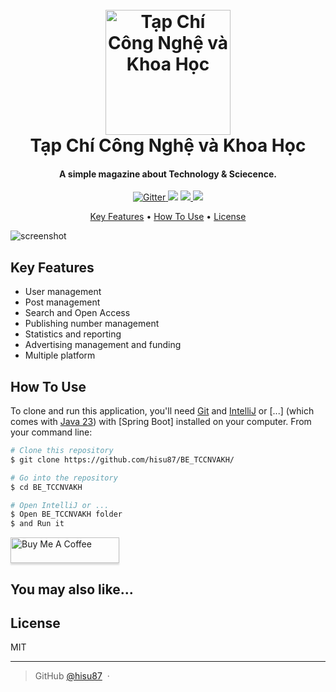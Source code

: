 
<h1 align="center">
  <br>
  <a href="http://www.amitmerchant.com/electron-markdownify"><img src="https://raw.githubusercontent.com/amitmerchant1990/electron-markdownify/master/app/img/markdownify.png" alt="Tạp Chí Công Nghệ và Khoa Học" width="200"></a>
  <br>
  Tạp Chí Công Nghệ và Khoa Học
  <br>
</h1>

<h4 align="center"> A simple magazine about Technology & Sciecence.</h4>

<p align="center">
  <a href="https://badge.fury.io/js/electron-markdownify">
    <img src="https://badge.fury.io/js/electron-markdownify.svg"
         alt="Gitter">
  </a>
  <a href="https://gitter.im/amitmerchant1990/electron-markdownify"><img src="https://badges.gitter.im/amitmerchant1990/electron-markdownify.svg"></a>
  <a href="https://saythanks.io/to/bullredeyes@gmail.com">
      <img src="https://img.shields.io/badge/SayThanks.io-%E2%98%BC-1EAEDB.svg">
  </a>
  <a href="https://www.paypal.me/AmitMerchant">
    <img src="https://img.shields.io/badge/$-donate-ff69b4.svg?maxAge=2592000&amp;style=flat">
  </a>
</p>

<p align="center">
  <a href="#key-features">Key Features</a> •
  <a href="#how-to-use">How To Use</a> •
  <a href="#license">License</a>
</p>

![screenshot](https://raw.githubusercontent.com/amitmerchant1990/electron-markdownify/master/app/img/markdownify.gif)

## Key Features

* User management
* Post management
* Search and Open Access
* Publishing number management
* Statistics and reporting
* Advertising management and funding
* Multiple platform

## How To Use

To clone and run this application, you'll need [Git](https://git-scm.com) and [IntelliJ](https://www.jetbrains.com/idea/download/?section=windows) or [...] (which comes with [Java 23]([http://npmjs.co](https://download.oracle.com/java/23/latest/jdk-23_windows-x64_bin.exe)m)) with [Spring Boot] installed on your computer. From your command line:

```bash
# Clone this repository
$ git clone https://github.com/hisu87/BE_TCCNVAKH/

# Go into the repository
$ cd BE_TCCNVAKH

# Open IntelliJ or ...
$ Open BE_TCCNVAKH folder
$ and Run it
```




<a href="https://buymeacoffee.com/amitmerchant" target="_blank"><img src="https://www.buymeacoffee.com/assets/img/custom_images/purple_img.png" alt="Buy Me A Coffee" style="height: 41px !important;width: 174px !important;box-shadow: 0px 3px 2px 0px rgba(190, 190, 190, 0.5) !important;-webkit-box-shadow: 0px 3px 2px 0px rgba(190, 190, 190, 0.5) !important;" ></a>


## You may also like...

## License

MIT

---

> GitHub [@hisu87](https://github.com/hisu87) &nbsp;&middot;&nbsp;


